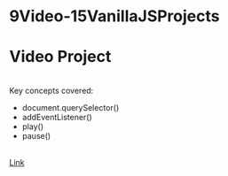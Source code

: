 # 9Video-15VanillaJSProjects
<h1>Video Project</h1>
<br>
Key concepts covered:
<ul>
<li>document.querySelector()</li>
<li>addEventListener()</li>
<li>play()</li>
<li>pause()</li>
</ul>
<br>
<a href="https://artiomb5.github.io/9Video-15VanillaJSProjects/">Link</a>
